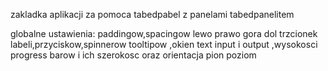 zakladka aplikacji za pomoca tabedpabel z panelami tabedpanelitem


globalne ustawienia:
paddingow,spacingow lewo prawo gora dol
trzcionek labeli,przyciskow,spinnerow tooltipow ,okien text input i output
,wysokosci progress barow i ich szerokosc oraz orientacja pion poziom

